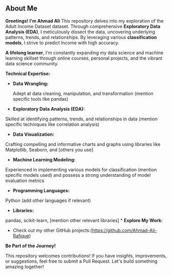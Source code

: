 ## About Me

**Greetings! I'm Ahmad Ali**
This repository delves into my exploration of the Adult Income Dataset dataset. Through comprehensive **Exploratory Data Analysis (EDA)**, I meticulously dissect the data, uncovering underlying patterns, trends, and relationships. By leveraging various **classification models**, I strive to predict Income with high accuracy. 

**A lifelong learner**, I'm constantly expanding my data science and machine learning skillset through online courses, personal projects, and the vibrant data science community. 

**Technical Expertise:**

* **Data Wrangling:**
  
  Adept at data cleaning, manipulation, and transformation (mention specific tools like pandas)
* **Exploratory Data Analysis (EDA):**

 Skilled at identifying patterns, trends, and relationships in data (mention specific techniques like correlation analysis)
* **Data Visualization:**
  
 Crafting compelling and informative charts and graphs using libraries like Matplotlib, Seaborn, and [others you use]
* **Machine Learning Modeling:**
  
 Experienced in implementing various models for classification (mention specific models used) and possess a strong understanding of model evaluation metrics
* **Programming Languages:**
  
 Python (add other languages if relevant)
* **Libraries:**
  
 pandas, scikit-learn, [mention other relevant libraries]
* 
**Explore My Work:**

* Check out my other GitHub projects:(https://github.com/Ahmad-Ali-Rafique)

**Be Part of the Journey!**

This repository welcomes contributions! If you have insights, improvements, or suggestions, feel free to submit a Pull Request. Let's build something amazing together!
